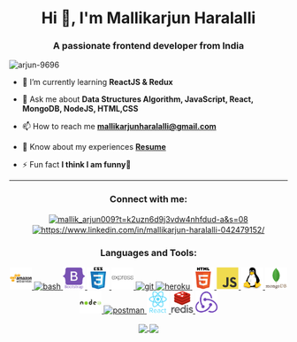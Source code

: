 <h1 align="center">Hi 👋, I'm Mallikarjun Haralalli</h1>
<h3 align="center">A passionate frontend developer from India</h3>

<p align="left"> <img src="https://komarev.com/ghpvc/?username=arjun-9696&label=Profile%20views&color=0e75b6&style=flat" alt="arjun-9696" /> </p>

- 🌱 I’m currently learning **ReactJS & Redux**

- 💬 Ask me about **Data Structures Algorithm, JavaScript, React, MongoDB, NodeJS, HTML,CSS**

- 📫 How to reach me **mallikarjunharalalli@gmail.com**

- 📄 Know about my experiences [**Resume**](https://drive.google.com/file/d/14I8Um5jP1cXnY7zRmnm6bN8v_0Ek_LVq/view?usp=sharing)

- ⚡ Fun fact **I think I am funny🤣**
<hr>
<h3 align="center">Connect with me:</h3>
<p align="center">
<a href="https://twitter.com/mallik_arjun009?t=k2uzn6d9j3vdw4nhfdud-a&s=08" target="blank"><img align="center" src="https://raw.githubusercontent.com/rahuldkjain/github-profile-readme-generator/master/src/images/icons/Social/twitter.svg" alt="mallik_arjun009?t=k2uzn6d9j3vdw4nhfdud-a&s=08" height="30" width="40" /></a>
<a href="https://linkedin.com/in/https://www.linkedin.com/in/mallikarjun-haralalli-042479152/" target="blank"><img align="center" src="https://raw.githubusercontent.com/rahuldkjain/github-profile-readme-generator/master/src/images/icons/Social/linked-in-alt.svg" alt="https://www.linkedin.com/in/mallikarjun-haralalli-042479152/" height="30" width="40" /></a>
</p>

<h3 align="center">Languages and Tools:</h3>
<p align="center"> <a href="https://aws.amazon.com" target="_blank" rel="noreferrer"> <img src="https://raw.githubusercontent.com/devicons/devicon/master/icons/amazonwebservices/amazonwebservices-original-wordmark.svg" alt="aws" width="40" height="40"/> </a> <a href="https://www.gnu.org/software/bash/" target="_blank" rel="noreferrer"> <img src="https://www.vectorlogo.zone/logos/gnu_bash/gnu_bash-icon.svg" alt="bash" width="40" height="40"/> </a> <a href="https://getbootstrap.com" target="_blank" rel="noreferrer"> <img src="https://raw.githubusercontent.com/devicons/devicon/master/icons/bootstrap/bootstrap-plain-wordmark.svg" alt="bootstrap" width="40" height="40"/> </a> <a href="https://www.w3schools.com/css/" target="_blank" rel="noreferrer"> <img src="https://raw.githubusercontent.com/devicons/devicon/master/icons/css3/css3-original-wordmark.svg" alt="css3" width="40" height="40"/> </a> <a href="https://expressjs.com" target="_blank" rel="noreferrer"> <img src="https://raw.githubusercontent.com/devicons/devicon/master/icons/express/express-original-wordmark.svg" alt="express" width="40" height="40"/> </a> <a href="https://git-scm.com/" target="_blank" rel="noreferrer"> <img src="https://www.vectorlogo.zone/logos/git-scm/git-scm-icon.svg" alt="git" width="40" height="40"/> </a> <a href="https://heroku.com" target="_blank" rel="noreferrer"> <img src="https://www.vectorlogo.zone/logos/heroku/heroku-icon.svg" alt="heroku" width="40" height="40"/> </a> <a href="https://www.w3.org/html/" target="_blank" rel="noreferrer"> <img src="https://raw.githubusercontent.com/devicons/devicon/master/icons/html5/html5-original-wordmark.svg" alt="html5" width="40" height="40"/> </a> <a href="https://developer.mozilla.org/en-US/docs/Web/JavaScript" target="_blank" rel="noreferrer"> <img src="https://raw.githubusercontent.com/devicons/devicon/master/icons/javascript/javascript-original.svg" alt="javascript" width="40" height="40"/> </a> <a href="https://www.linux.org/" target="_blank" rel="noreferrer"> <img src="https://raw.githubusercontent.com/devicons/devicon/master/icons/linux/linux-original.svg" alt="linux" width="40" height="40"/> </a> <a href="https://www.mongodb.com/" target="_blank" rel="noreferrer"> <img src="https://raw.githubusercontent.com/devicons/devicon/master/icons/mongodb/mongodb-original-wordmark.svg" alt="mongodb" width="40" height="40"/> </a> <a href="https://nodejs.org" target="_blank" rel="noreferrer"> <img src="https://raw.githubusercontent.com/devicons/devicon/master/icons/nodejs/nodejs-original-wordmark.svg" alt="nodejs" width="40" height="40"/> </a> <a href="https://postman.com" target="_blank" rel="noreferrer"> <img src="https://www.vectorlogo.zone/logos/getpostman/getpostman-icon.svg" alt="postman" width="40" height="40"/> </a> <a href="https://reactjs.org/" target="_blank" rel="noreferrer"> <img src="https://raw.githubusercontent.com/devicons/devicon/master/icons/react/react-original-wordmark.svg" alt="react" width="40" height="40"/> </a> <a href="https://redis.io" target="_blank" rel="noreferrer"> <img src="https://raw.githubusercontent.com/devicons/devicon/master/icons/redis/redis-original-wordmark.svg" alt="redis" width="40" height="40"/> </a> <a href="https://redux.js.org" target="_blank" rel="noreferrer"> <img src="https://raw.githubusercontent.com/devicons/devicon/master/icons/redux/redux-original.svg" alt="redux" width="40" height="40"/> </a> </p>

<!-- <p><img align="left" src="https://github-readme-stats.vercel.app/api/top-langs?username=arjun-9696&show_icons=true&locale=en&layout=compact" alt="arjun-9696" /></p>

<p>&nbsp;<img align="center" src="https://github-readme-stats.vercel.app/api?username=arjun-9696&show_icons=true&locale=en" alt="arjun-9696" /></p> -->


<p align="center">
  <a href="https://github.com/arjun-9696">
    <img align="center" src="https://github-readme-stats.vercel.app/api?username=arjun-9696&show_icons=true&border=true&title_color=94b4a4&amp&icon_color=FFFFFF&amp&text_color=FFFFFF&amp&bg_color=000000&count_private=true&include_all_commits=true"/>
  </a>
  <a href="https://github.com/arjun-9696">
    <img align="center" height="195px" src="https://github-readme-stats.vercel.app/api/top-langs/?username=arjun-9696&text_color=FFFFFF&bg_color=000000&title_color=94b4a4&langs_count=15&layout=compact&border=true" />
  </a>
</p>
<!-- <p><img align="center" src="https://github-readme-streak-stats.herokuapp.com/?user=arjun-9696&text_color=FFFFFF&bg_color=000000&title_color=94b4a4&langs_count=15&layout=compact&border=true" alt="arjun-9696" /></p> -->
